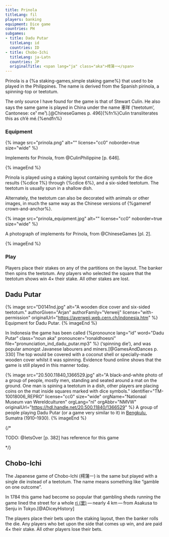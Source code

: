 ```yaml
---
title: Prinola
titleLang: fil
players: banking
equipment: Dice game
countries: PH
subgames:
- title: Dadu Putar
  titleLang: id
  countries: ID
- title: Chobo-Ichi
  titleLang: ja-Latn
  countries: JP
  originalTitle: <span lang="ja" class="aka">樗蒲一</span>
---
```


<p class="lead"><span lang="fil" class="noun aka">Prinola</span> is a {%a staking-games,simple staking game%} that used to be played in the Philippines. The name is derived from the Spanish <span lang="es">pirinola</span>, a spinning-top or teetotum.</p>

The only source I have found for the game is that of Stewart Culin. He also says the same game is played in China under the name <span lang="yue" class="aka">車咩</span> (‘teetotum’, Cantonese: <span lang="yue-Latn-jyutping" class="aka">ce¹ me¹</span>).[@ChineseGames p. 496]{%fn%}Culin transliterates this as <span lang="yue-Latn" class="aka">ch’é mé</span>.{%endfn%}

### Equipment

{% image src="prinola.png" alt="" license="cc0" noborder=true size="wide" %}

Implements for Prinola, from @CulinPhilippine [p. 646].

{% imageEnd %}

<span lang="fil-Latn" class="noun">Prinola</span> is played using a staking layout containing symbols for the dice results {%cdice 1%} through {%cdice 6%}, and a six-sided teetotum. The teetotum is usually spun in a shallow dish.

Alternately, the teetotum can also be decorated with animals or other images, in much the same way as the Chinese versions of {%gameref crown-and-anchor%}.

{% image src="prinola_equipment.jpg" alt="" license="cc0" noborder=true size="wide" %}

A photograph of implements for Prinola, from @ChineseGames [pl. 2].

{% imageEnd %}

### Play

Players place their stakes on any of the partitions on the layout. The banker then spins the teetotum. Any players who selected the square that the teetotum shows win 4× their stake. All other stakes are lost.

## <span lang="id">Dadu Putar</span>

{% image src="D0141nd.jpg" alt="A wooden dice cover and six-sided teetotum." 
  authorGiven="Arjan" authorFamily="Verweij" license="with-permission" originalUrl="https://averweij.web.cern.ch/indonesia.htm" %}
Equipment for <span lang="id">Dadu Putar</span>.
{% imageEnd %}

In Indonesia the game has been called {%pronounce lang="id" word="Dadu Putar" class="noun aka" pronouncer="ronaldhoesni" file="pronunciation_ind_dadu_putar.mp3" %} (‘spinning die’), and was popular amongst Javanese labourers and miners.[@GamesAndDances p. 330] The top would be covered with a coconut shell or specially-made wooden cover whilst it was spinning. Evidence found online shows that the game is still played in this manner today.

{% image src="20.500.11840_1366529.jpg"
  alt="A black-and-white photo of a group of people, mostly men, standing and seated around a mat on the ground. One man is spining a teetotum in a dish, other players are placing coins on the mat inside squares marked with dice symbols."
  identifier="TM-10018006_REPRO"
  license="cc0"
  size="wide"
  orgName="Nationaal Museum van Wereldculturen"
  orgLang="nl"
  orgAbbr="NMVW"
  originalUrl="https://hdl.handle.net/20.500.11840/1366529" %}
A group of people playing <span lang="id">Dadu Putar</span> (or a game very similar to it) in [Bengkulu,](https://en.wikipedia.org/wiki/Bengkulu) Sumatra (1910–1930).
{% imageEnd %}

{/*

TODO: @IetsOver [p. 382] has reference for this game

*/}

## <span lang="ja-Latn" class="noun">Chobo-Ichi</span>

The Japanese game of <span lang="ja-Latn" class="aka noun">Chobo-Ichi</span> (<span lang="ja" class="aka">樗蒲一</span>) is the same but played with a single die instead of a teetotum. The name means something like “gamble on one outcome”.

In 1784 this game had become so popular that gambling sheds running the game lined the street for a whole [<span lang="ja-Latn">ri</span> (<span lang="ja">里</span>)](https://en.wiktionary.org/wiki/%E9%87%8C#Etymology_2_2) — nearly 4&nbsp;km — from Asakusa to Senju in Tokyo.[@ADiceyHistory]

The players place their bets upon the staking layout, then the banker rolls the die. Any players who bet upon the side that comes up win, and are paid 4× their stake. All other players lose their bets.
